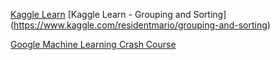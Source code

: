 
[Kaggle Learn](https://www.kaggle.com/learn/overview)
[Kaggle Learn - Grouping and Sorting] (https://www.kaggle.com/residentmario/grouping-and-sorting)

[Google Machine Learning Crash Course](https://developers.google.com/machine-learning/crash-course/)


